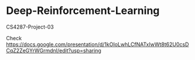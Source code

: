 # Deep-Reinforcement-Learning
CS4287-Project-03

Check https://docs.google.com/presentation/d/1kOIoLwhLCfNATxIwWt8t62U0csDCqZ2ZeGYrWGrmdnI/edit?usp=sharing
